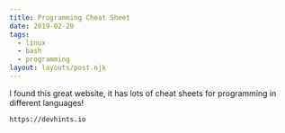 ```yaml
---
title: Programming Cheat Sheet
date: 2019-02-20
tags:
  - linux
  - bash
  - programming
layout: layouts/post.njk
---
```

I found this great website, it has lots of cheat sheets for programming in different languages!

``` js/2/4
https://devhints.io
```

